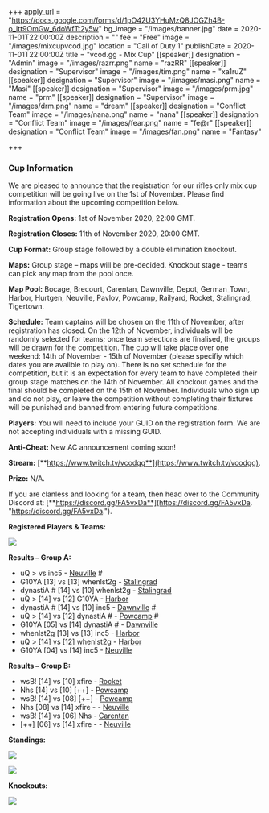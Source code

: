 +++
apply_url = "https://docs.google.com/forms/d/1pO42U3YHuMzQ8JOGZh4B-o_ltt9OmGw_6doWfTt2y5w"
bg_image = "/images/banner.jpg"
date = 2020-11-01T22:00:00Z
description = ""
fee = "Free"
image = "/images/mixcupvcod.jpg"
location = "Call of Duty 1"
publishDate = 2020-11-01T22:00:00Z
title = "vcod.gg - Mix Cup"
[[speaker]]
designation = "Admin"
image = "/images/razrr.png"
name = "razRR"
[[speaker]]
designation = "Supervisor"
image = "/images/tim.png"
name = "xa1ruZ"
[[speaker]]
designation = "Supervisor"
image = "/images/masi.png"
name = "Masi"
[[speaker]]
designation = "Supervisor"
image = "/images/prm.jpg"
name = "prm"
[[speaker]]
designation = "Supervisor"
image = "/images/drm.png"
name = "dream"
[[speaker]]
designation = "Conflict Team"
image = "/images/nana.png"
name = "nana"
[[speaker]]
designation = "Conflict Team"
image = "/images/fear.png"
name = "fe@r"
[[speaker]]
designation = "Conflict Team"
image = "/images/fan.png"
name = "Fantasy"

+++
### **Cup Information**

We are pleased to announce that the registration for our rifles only mix cup competition will be going live on the 1st of November. Please find information about the upcoming competition below.

**Registration Opens:** 1st of November 2020, 22:00 GMT.

**Registration Closes:** 11th of November 2020, 20:00 GMT.

**Cup Format:** Group stage followed by a double elimination knockout.

**Maps:** Group stage – maps will be pre-decided. Knockout stage - teams can pick any map from the pool once.

**Map Pool:** Bocage, Brecourt, Carentan, Dawnville, Depot, German_Town, Harbor, Hurtgen, Neuville, Pavlov, Powcamp, Railyard, Rocket, Stalingrad, Tigertown.

**Schedule:** Team captains will be chosen on the 11th of November, after registration has closed. On the 12th of November, individuals will be randomly selected for teams; once team selections are finalised, the groups will be drawn for the competition. The cup will take place over one weekend: 14th of November - 15th of November (please specifiy which dates you are availble to play on). There is no set schedule for the competition, but it is an expectation for every team to have completed their group stage matches on the 14th of November. All knockout games and the final should be completed on the 15th of November. Individuals who sign up and do not play, or leave the competition without completing their fixtures will be punished and banned from entering future competitions.

**Players:** You will need to include your GUID on the registration form. We are not accepting individuals with a missing GUID.

**Anti-Cheat:** New AC announcement coming soon!

**Stream:** [**https://www.twitch.tv/vcodgg**](https://www.twitch.tv/vcodgg).

**Prize:** N/A.

If you are clanless and looking for a team, then head over to the Community Discord at: [**https://discord.gg/FA5vxDa**](https://discord.gg/FA5vxDa. "https://discord.gg/FA5vxDa.").

**Registered Players & Teams:**

![](/images/mixcupgroupsfinal.PNG)

**Results – Group A:**

* uQ > vs inc5 - [Neuville](https://i.imgur.com/tHtgxk9.jpg) #
* G10YA \[13\] vs \[13\] whenlst2g - [Stalingrad](https://i.imgur.com/zwbFv6H.jpg)
* dynastiA # \[14\] vs \[10\] whenlst2g - [Stalingrad](https://i.imgur.com/1Fouui9.jpg)
* uQ > \[14\] vs \[12\] G10YA - [Harbor](https://i.imgur.com/R6LoEof.jpg)
* dynastiA # \[14\] vs \[10\] inc5 - [Dawnville](https://i.imgur.com/ZUfzDSq.jpg) #
* uQ > \[14\] vs \[12\] dynastiA # - [Powcamp](https://i.imgur.com/2xqOraM.jpg) #
* G10YA \[05\] vs \[14\] dynastiA # - [Dawnville](https://i.imgur.com/4RuqYX4.jpg)
* whenlst2g \[13\] vs \[13\] inc5 - [Harbor](https://i.imgur.com/XjNulNL.jpg)
* uQ > \[14\] vs \[12\] whenlst2g - [Harbor](https://i.imgur.com/Bu5H8ws.jpg)
* G10YA \[04\] vs \[14\] inc5 - [Neuville](https://i.imgur.com/Ei72Lql.jpg)

**Results – Group B:**

* wsB! \[14\] vs \[10\] xfire - [Rocket](https://i.imgur.com/tAcJ0UN.jpg)
* Nhs \[14\] vs \[10\] \[++\] - [Powcamp](https://i.imgur.com/qKKaVOQ.jpg)
* wsB! \[14\] vs \[08\] \[++\] - [Powcamp](https://i.imgur.com/7k3idQ7.jpg) 
* Nhs \[08\] vs \[14\] xfire - - [Neuville](https://i.imgur.com/XJIcd8m.jpg)
* wsB! \[14\] vs \[06\] Nhs - [Carentan](https://i.imgur.com/MrfZbAd.jpg)
* \[++\] \[06\] vs \[14\] xfire - - [Neuville](https://i.imgur.com/TABIqDP.png)

**Standings:**

![](/images/gamistake.PNG)

![](/images/groupbupdate.PNG)

**Knockouts:**

![](/images/komixcup1st.PNG)